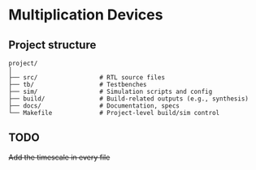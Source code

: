 # Multiplication Devices



## Project structure

```
project/
│
├── src/                 # RTL source files
├── tb/                  # Testbenches
├── sim/                 # Simulation scripts and config
├── build/               # Build-related outputs (e.g., synthesis)
├── docs/                # Documentation, specs
└── Makefile             # Project-level build/sim control
```


## TODO

~~Add the timescale in every file~~
